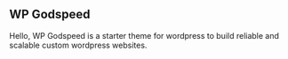 ## WP Godspeed


Hello, WP Godspeed is a starter theme for wordpress to build reliable and scalable custom wordpress websites. 